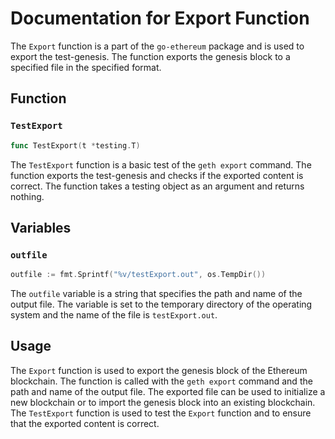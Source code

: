 # Documentation for Export Function

The `Export` function is a part of the `go-ethereum` package and is used to export the test-genesis. The function exports the genesis block to a specified file in the specified format.

## Function

### `TestExport`

```go
func TestExport(t *testing.T)
```

The `TestExport` function is a basic test of the `geth export` command. The function exports the test-genesis and checks if the exported content is correct. The function takes a testing object as an argument and returns nothing.

## Variables

### `outfile`

```go
outfile := fmt.Sprintf("%v/testExport.out", os.TempDir())
```

The `outfile` variable is a string that specifies the path and name of the output file. The variable is set to the temporary directory of the operating system and the name of the file is `testExport.out`.

## Usage

The `Export` function is used to export the genesis block of the Ethereum blockchain. The function is called with the `geth export` command and the path and name of the output file. The exported file can be used to initialize a new blockchain or to import the genesis block into an existing blockchain. The `TestExport` function is used to test the `Export` function and to ensure that the exported content is correct.